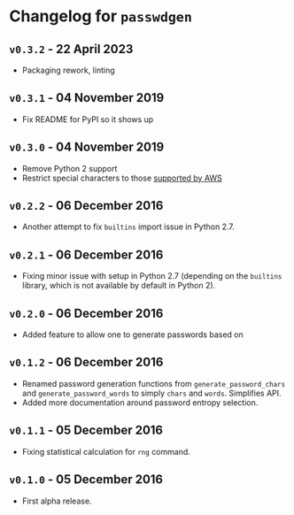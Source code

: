# Changelog for `passwdgen`

## `v0.3.2` - 22 April 2023

* Packaging rework, linting

## `v0.3.1` - 04 November 2019

* Fix README for PyPI so it shows up

## `v0.3.0` - 04 November 2019

* Remove Python 2 support
* Restrict special characters to those [supported by
  AWS](https://docs.aws.amazon.com/IAM/latest/UserGuide/id_credentials_passwords_account-policy.html)

## `v0.2.2` - 06 December 2016

* Another attempt to fix `builtins` import issue in Python 2.7.

## `v0.2.1` - 06 December 2016

* Fixing minor issue with setup in Python 2.7 (depending on the
  `builtins` library, which is not available by default in Python 2).


## `v0.2.0` - 06 December 2016

* Added feature to allow one to generate passwords based on


## `v0.1.2` - 06 December 2016

* Renamed password generation functions from `generate_password_chars`
  and `generate_password_words` to simply `chars` and `words`.
  Simplifies API.
* Added more documentation around password entropy selection.


## `v0.1.1` - 05 December 2016

* Fixing statistical calculation for `rng` command.


## `v0.1.0` - 05 December 2016

* First alpha release.
